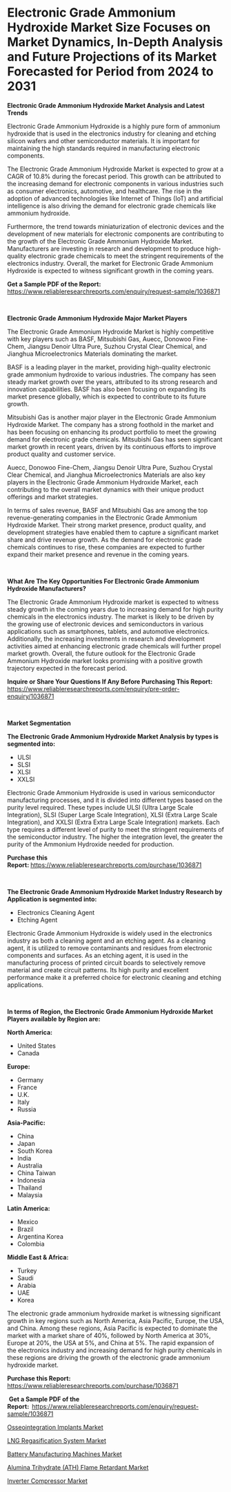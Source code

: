 <p><h1>Electronic Grade Ammonium Hydroxide Market Size Focuses on Market Dynamics, In-Depth Analysis and Future Projections of its Market Forecasted for Period from 2024 to 2031</h1></p><p><strong>Electronic Grade Ammonium Hydroxide Market Analysis and Latest Trends</strong></p>
<p><p>Electronic Grade Ammonium Hydroxide is a highly pure form of ammonium hydroxide that is used in the electronics industry for cleaning and etching silicon wafers and other semiconductor materials. It is important for maintaining the high standards required in manufacturing electronic components.</p><p>The Electronic Grade Ammonium Hydroxide Market is expected to grow at a CAGR of 10.8% during the forecast period. This growth can be attributed to the increasing demand for electronic components in various industries such as consumer electronics, automotive, and healthcare. The rise in the adoption of advanced technologies like Internet of Things (IoT) and artificial intelligence is also driving the demand for electronic grade chemicals like ammonium hydroxide.</p><p>Furthermore, the trend towards miniaturization of electronic devices and the development of new materials for electronic components are contributing to the growth of the Electronic Grade Ammonium Hydroxide Market. Manufacturers are investing in research and development to produce high-quality electronic grade chemicals to meet the stringent requirements of the electronics industry. Overall, the market for Electronic Grade Ammonium Hydroxide is expected to witness significant growth in the coming years.</p></p>
<p><strong>Get a Sample PDF of the Report:&nbsp;</strong> <a href="https://www.reliableresearchreports.com/enquiry/request-sample/1036871">https://www.reliableresearchreports.com/enquiry/request-sample/1036871</a></p>
<p>&nbsp;</p>
<p><strong>Electronic Grade Ammonium Hydroxide Major Market Players</strong></p>
<p><p>The Electronic Grade Ammonium Hydroxide Market is highly competitive with key players such as BASF, Mitsubishi Gas, Auecc, Donowoo Fine-Chem, Jiangsu Denoir Ultra Pure, Suzhou Crystal Clear Chemical, and Jianghua Microelectronics Materials dominating the market. </p><p>BASF is a leading player in the market, providing high-quality electronic grade ammonium hydroxide to various industries. The company has seen steady market growth over the years, attributed to its strong research and innovation capabilities. BASF has also been focusing on expanding its market presence globally, which is expected to contribute to its future growth.</p><p>Mitsubishi Gas is another major player in the Electronic Grade Ammonium Hydroxide Market. The company has a strong foothold in the market and has been focusing on enhancing its product portfolio to meet the growing demand for electronic grade chemicals. Mitsubishi Gas has seen significant market growth in recent years, driven by its continuous efforts to improve product quality and customer service.</p><p>Auecc, Donowoo Fine-Chem, Jiangsu Denoir Ultra Pure, Suzhou Crystal Clear Chemical, and Jianghua Microelectronics Materials are also key players in the Electronic Grade Ammonium Hydroxide Market, each contributing to the overall market dynamics with their unique product offerings and market strategies.</p><p>In terms of sales revenue, BASF and Mitsubishi Gas are among the top revenue-generating companies in the Electronic Grade Ammonium Hydroxide Market. Their strong market presence, product quality, and development strategies have enabled them to capture a significant market share and drive revenue growth. As the demand for electronic grade chemicals continues to rise, these companies are expected to further expand their market presence and revenue in the coming years.</p></p>
<p>&nbsp;</p>
<p><strong>What Are The Key Opportunities For Electronic Grade Ammonium Hydroxide Manufacturers?</strong></p>
<p><p>The Electronic Grade Ammonium Hydroxide market is expected to witness steady growth in the coming years due to increasing demand for high purity chemicals in the electronics industry. The market is likely to be driven by the growing use of electronic devices and semiconductors in various applications such as smartphones, tablets, and automotive electronics. Additionally, the increasing investments in research and development activities aimed at enhancing electronic grade chemicals will further propel market growth. Overall, the future outlook for the Electronic Grade Ammonium Hydroxide market looks promising with a positive growth trajectory expected in the forecast period.</p></p>
<p><strong>Inquire or Share Your Questions If Any Before Purchasing This Report:</strong> <a href="https://www.reliableresearchreports.com/enquiry/pre-order-enquiry/1036871">https://www.reliableresearchreports.com/enquiry/pre-order-enquiry/1036871</a></p>
<p>&nbsp;</p>
<p><strong>Market Segmentation</strong></p>
<p><strong>The Electronic Grade Ammonium Hydroxide Market Analysis by types is segmented into:</strong></p>
<p><ul><li>ULSI</li><li>SLSI</li><li>XLSI</li><li>XXLSI</li></ul></p>
<p><p>Electronic Grade Ammonium Hydroxide is used in various semiconductor manufacturing processes, and it is divided into different types based on the purity level required. These types include ULSI (Ultra Large Scale Integration), SLSI (Super Large Scale Integration), XLSI (Extra Large Scale Integration), and XXLSI (Extra Extra Large Scale Integration) markets. Each type requires a different level of purity to meet the stringent requirements of the semiconductor industry. The higher the integration level, the greater the purity of the Ammonium Hydroxide needed for production.</p></p>
<p><strong>Purchase this Report:&nbsp;</strong><a href="https://www.reliableresearchreports.com/purchase/1036871">https://www.reliableresearchreports.com/purchase/1036871</a></p>
<p>&nbsp;</p>
<p><strong>The Electronic Grade Ammonium Hydroxide Market Industry Research by Application is segmented into:</strong></p>
<p><ul><li>Electronics Cleaning Agent</li><li>Etching Agent</li></ul></p>
<p><p>Electronic Grade Ammonium Hydroxide is widely used in the electronics industry as both a cleaning agent and an etching agent. As a cleaning agent, it is utilized to remove contaminants and residues from electronic components and surfaces. As an etching agent, it is used in the manufacturing process of printed circuit boards to selectively remove material and create circuit patterns. Its high purity and excellent performance make it a preferred choice for electronic cleaning and etching applications.</p></p>
<p>&nbsp;</p>
<p><strong>In terms of Region, the Electronic Grade Ammonium Hydroxide Market Players available by Region are:</strong></p>
<p>
    <p> <strong> North America: </strong>
        <ul>
            <li>United States</li>
            <li>Canada</li>
        </ul>
        </p> 
    <p> <strong> Europe: </strong>
        <ul>
            <li>Germany</li>
            <li>France</li>
            <li>U.K.</li>
            <li>Italy</li>
            <li>Russia</li>
        </ul>
        </p> 
    <p> <strong> Asia-Pacific: </strong>
        <ul>
            <li>China</li>
            <li>Japan</li>
            <li>South Korea</li>
            <li>India</li>
            <li>Australia</li>
            <li>China Taiwan</li>
            <li>Indonesia</li>
            <li>Thailand</li>
            <li>Malaysia</li>
        </ul>
        </p> 
    <p> <strong> Latin America: </strong>
        <ul>
            <li>Mexico</li>
            <li>Brazil</li>
            <li>Argentina Korea</li>
            <li>Colombia</li>
        </ul>
        </p> 
    <p> <strong> Middle East & Africa: </strong>
        <ul>
            <li>Turkey</li>
            <li>Saudi</li>
            <li>Arabia</li>
            <li>UAE</li>
            <li>Korea</li>
        </ul>
    </p>
    </p>
<p><p>The electronic grade ammonium hydroxide market is witnessing significant growth in key regions such as North America, Asia Pacific, Europe, the USA, and China. Among these regions, Asia Pacific is expected to dominate the market with a market share of 40%, followed by North America at 30%, Europe at 20%, the USA at 5%, and China at 5%. The rapid expansion of the electronics industry and increasing demand for high purity chemicals in these regions are driving the growth of the electronic grade ammonium hydroxide market.</p></p>
<p><strong>Purchase this Report: </strong><a href="https://www.reliableresearchreports.com/purchase/1036871">https://www.reliableresearchreports.com/purchase/1036871</a></p>
<p>&nbsp;<strong>Get a Sample PDF of the Report:&nbsp;&nbsp;</strong><a href="https://www.reliableresearchreports.com/enquiry/request-sample/1036871">https://www.reliableresearchreports.com/enquiry/request-sample/1036871</a></p>
<p><strong></strong></p>
<p><p><a href="https://github.com/jhcraigie/Market-Research-Report-List-1/blob/main/osseointegration-implants-market.md">Osseointegration Implants Market</a></p><p><a href="https://medium.com/@emmyrolfson8689/lng-regasification-system-market-insight-market-trends-growth-forecasted-from-2024-to-2031-4e429221bc1f">LNG Regasification System Market</a></p><p><a href="https://medium.com/@shirleysullivan73/battery-manufacturing-machines-market-exploring-market-share-market-trends-and-future-growth-579b1dca4221">Battery Manufacturing Machines Market</a></p><p><a href="https://github.com/sonuprakash1/Market-Research-Report-List-1/blob/main/alumina-trihydrate-ath-flame-retardant-market.md">Alumina Trihydrate (ATH) Flame Retardant Market</a></p><p><a href="https://medium.com/@emmyrolfson8689/decoding-inverter-compressor-market-metrics-market-share-trends-and-growth-patterns-d862299ec07a">Inverter Compressor Market</a></p></p>